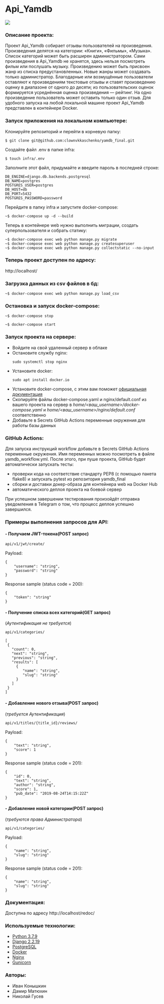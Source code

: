 # Api_Yamdb
![](https://github.com/clownvkkaschenko/yamdb_final/actions/workflows/yamdb_workflow.yml/badge.svg)
### Описание проекта:
Проект Api\_Yamdb собирает отзывы пользователей на произведения. Произведения делятся на категории: «Книги», «Фильмы», «Музыка». Список категорий может быть расширен администратором. Сами произведения в Api\_Yamdb не хранятся, здесь нельзя посмотреть фильм или послушать музыку. Произведению может быть присвоен жанр из списка предустановленных. Новые жанры может создавать только администратор. Благодарные или возмущённые пользователи оставляют к произведениям текстовые отзывы и ставят произведению оценку в диапазоне от одного до десяти; из пользовательских оценок формируется усреднённая оценка произведения — рейтинг. На одно произведение пользователь может оставить только один отзыв.
Для удобного запуска на любой локальной машине проект Api_Yamdb представлен в контейнере Docker.
### Запуск приложения на локальном компьютере:
Клонируйте репозиторий и перейти в корневую папку:
```
$ git clone git@github.com:clownvkkaschenko/yamdb_final.git
```
Cоздайте файл .env в папке infra:
```
$ touch infra/.env
```
Заполните этот файл, придумайте и введите пароль в последней строке:
```
DB_ENGINE=django.db.backends.postgresql
DB_NAME=postgres
POSTGRES_USER=postgres
DB_HOST=db
DB_PORT=5432
POSTGRES_PASSWORD=password
```
Перейдите в папку infra и запустите docker-compose:
```
~$ docker-compose up -d --build
```
Теперь в контейнере web нужно выполнить миграции, создать суперпользователя и собрать статику:
```
~$ docker-compose exec web python manage.py migrate
~$ docker-compose exec web python manage.py createsuperuser
~$ docker-compose exec web python manage.py collectstatic --no-input
```
### Теперь проект доступен по адресу:
http://localhost/
### Загрузка данных из csv файлов в бд:
```
~$ docker-compose exec web python manage.py load_csv
```
### Остановка и запуск docker-compose:
```
~$ docker-compose stop
```
```
~$ docker-compose start
```
### Запуск проекта на сервере:
- Войдите на свой удаленный сервер в облаке
- Остановите службу nginx:
    ```
    sudo systemctl stop nginx
    ```
- Установите docker:
    ```
    sudo apt install docker.io
    ```
- Установите docker-compose, с этим вам поможет [официальная документация](https://docs.docker.com/compose/install/)
- Скопируйте файлы docker-compose.yaml и nginx/default.conf из вашего проекта на сервер в _home/<ваш_username>/docker-compose.yaml_ и _home/<ваш_username>/nginx/default.conf_ соответственно
- Добавьте в Secrets GitHub Actions переменные окружения для работы базы данных
### GitHub Actions:
Для запуска инструкций workflow добавьте в Secrets GitHub Actions переменные окружения. Имя переменных можно посмотреть в файле yamdb_workflow.yml. После этого, при пуше проекта, GitHub будет автоматически запускать тесты:
- проверки кода на соответствие стандарту PEP8 (с помощью пакета flake8) и запускать pytest из репозитория yamdb_final
- сборки и доставки докер-образа для контейнера web на Docker Hub
- автоматического деплоя проекта на боевой сервер

При успешном завершении тестирования произойдёт отправка уведомления в Telegram о том, что процесс деплоя успешно завершился.
### Примеры выполнения запросов для API:
#### - Получаем JWT-токена(POST запрос)
```
api/v1/jwt/create/
```
Payload:
```
{
    "username": "string",
    "password": "string"
}
```
Response sample (status code = 200):
```
{
    "token": "string"
}
```
#### - Получение списка всех категорий(GET запрос)
(*Аутентификация не требуется*)
```
api/v1/categories/
```
```
[
 {
   "count": 0,
   "next": "string",
   "previous": "string",
   "results": [
     {
        "name": "string",
        "slug": "string"
     }
   ]
 }
]
```
#### - Добавление нового отзыва(POST запрос)
(*требуется Аутентификация*)
```
api/v1/titles/{title_id}/reviews/
```
Payload:
```
{
    "text": "string",
    "score": 1
}
```
Response sample (status code = 201):
```
{
    "id": 0,
    "text": "string",
    "author": "string",
    "score": 1,
    "pub_date": "2019-08-24T14:15:22Z"
}
```
#### - Добавление новой категории(POST запрос)
(*требуются права Администратора*)
```
api/v1/categories/
```
Payload:
```
{
    "name": "string",
    "slug": "string"
}
```
Response sample (status code = 201):
```
{
    "name": "string",
    "slug": "string"
}
```
### Документация:
Доступна по адресу http://localhost/redoc/
### Используемые технологии:
- [Python 3.7.9](https://www.python.org/)
- [Django 2.2.19](https://www.djangoproject.com/)
- [PostgreSQL](https://www.postgresql.org/)
- [Docker](https://www.docker.com/)
- [Nginx](https://nginx.org/ru/)
- [Gunicorn](https://gunicorn.org/)
### Авторы:
- Иван Конышкин
- Дамир Матюхин
- Николай Гусев
